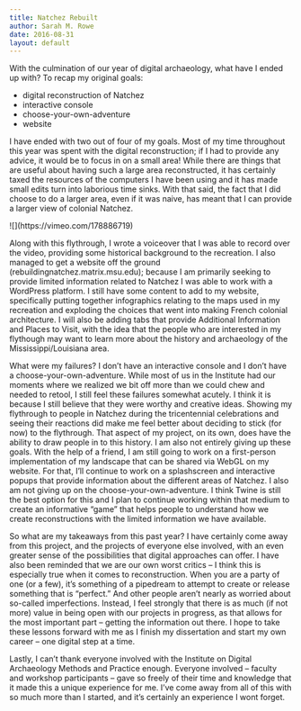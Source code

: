 ```yaml
---
title: Natchez Rebuilt
author: Sarah M. Rowe
date: 2016-08-31
layout: default
---
```


With the culmination of our year of digital archaeology, what have I ended up with? To recap my original goals:

* digital reconstruction of Natchez
* interactive console
* choose-your-own-adventure
* website

I have ended with two out of four of my goals. Most of my time throughout this year was spent with the digital reconstruction; if I had to provide any advice, it would be to focus in on a small area! While there are things that are useful about having such a large area reconstructed, it has certainly taxed the resources of the computers I have been using and it has made small edits turn into laborious time sinks. With that said, the fact that I did choose to do a larger area, even if it was naive, has meant that I can provide a larger view of colonial Natchez.

<div class="ratio ratio-16x9">
![](https://vimeo.com/178886719)
</div>

Along with this flythrough, I wrote a voiceover that I was able to record over the video, providing some historical background to the recreation. I also managed to get a website off the ground (rebuildingnatchez.matrix.msu.edu); because I am primarily seeking to provide limited information related to Natchez I was able to work with a WordPress platform. I still have some content to add to my website, specifically putting together infographics relating to the maps used in my recreation and exploding the choices that went into making French colonial architecture. I will also be adding tabs that provide Additional Information and Places to Visit, with the idea that the people who are interested in my flythough may want to learn more about the history and archaeology of the Mississippi/Louisiana area.

What were my failures? I don’t have an interactive console and I don’t have a choose-your-own-adventure. While most of us in the Institute had our moments where we realized we bit off more than we could chew and needed to retool, I still feel these failures somewhat acutely. I think it is because I still believe that they were worthy and creative ideas. Showing my flythrough to people in Natchez during the tricentennial celebrations and seeing their reactions did make me feel better about deciding to stick (for now) to the flythrough. That aspect of my project, on its own, does have the ability to draw people in to this history. I am also not entirely giving up these goals. With the help of a friend, I am still going to work on a first-person implementation of my landscape that can be shared via WebGL on my website. For that, I’ll continue to work on a splashscreen and interactive popups that provide information about the different areas of Natchez. I also am not giving up on the choose-your-own-adventure. I think Twine is still the best option for this and I plan to continue working within that medium to create an informative “game” that helps people to understand how we create reconstructions with the limited information we have available.

So what are my takeaways from this past year? I have certainly come away from this project, and the projects of everyone else involved, with an even greater sense of the possibilities that digital approaches can offer. I have also been reminded that we are our own worst critics – I think this is especially true when it comes to reconstruction. When you are a party of one (or a few), it’s something of a pipedream to attempt to create or release something that is “perfect.” And other people aren’t nearly as worried about so-called imperfections. Instead, I feel strongly that there is as much (if not more) value in being open with our projects in progress, as that allows for the most important part – getting the information out there. I hope to take these lessons forward with me as I finish my dissertation and start my own career – one digital step at a time.

Lastly, I can’t thank everyone involved with the Institute on Digital Archaeology Methods and Practice enough. Everyone involved – faculty and workshop participants – gave so freely of their time and knowledge that it made this a unique experience for me. I’ve come away from all of this with so much more than I started, and it’s certainly an experience I wont forget.

